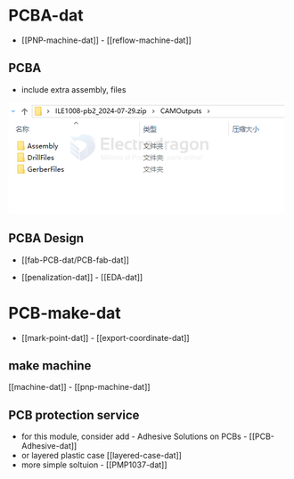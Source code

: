 
# PCBA-dat

- [[PNP-machine-dat]] - [[reflow-machine-dat]] 


## PCBA 

- include extra assembly, files 
  
![](2024-07-31-17-26-21.png)


## PCBA Design 

- [[fab-PCB-dat/PCB-fab-dat]]

- [[penalization-dat]] - [[EDA-dat]]


# PCB-make-dat

- [[mark-point-dat]] - [[export-coordinate-dat]]

## make machine 

[[machine-dat]] - [[pnp-machine-dat]]



## PCB protection service 


- for this module, consider add - Adhesive Solutions on PCBs - [[PCB-Adhesive-dat]]
- or layered plastic case [[layered-case-dat]]
- more simple soltuion - [[PMP1037-dat]]

